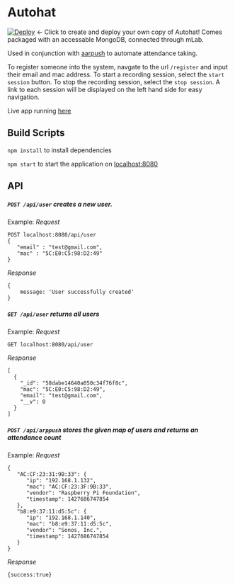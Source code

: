 # Autohat
[![Deploy](https://www.herokucdn.com/deploy/button.png)](https://heroku.com/deploy)
<- Click to create and deploy your own copy of Autohat! Comes packaged with an accessable MongoDB, connected through mLab.  

Used in conjunction with [aarpush](https://github.com/ghmeier/arppush) to automate attendance taking.

To register someone into the system, navgate to the url `/register` and input their email and mac address. To start a recording session, select the `start session` button. To stop the recording session, select the `stop session`. A link to each session will be displayed on the left hand side for easy navigation.

Live app running [here](https://autohat.herokuapp.com/)

## Build Scripts
`npm install` to install dependencies

`npm start` to start the application on [localhost:8080]()

## API

##### `POST /api/user` *creates a new user.* 
Example:
*Request*
```
POST localhost:8080/api/user
{
   "email" : "test@gmail.com",
   "mac" : "5C:E0:C5:98:D2:49"
}
``` 
*Response*
```
{
    message: 'User successfully created'
}
```

##### `GET /api/user` *returns all users* 
Example:
*Request*
```
GET localhost:8080/api/user
```
*Response*
```
[
  {
    "_id": "58dabe14640a050c34f76f8c",
    "mac": "5C:E0:C5:98:D2:49",
    "email": "test@gmail.com",
    "__v": 0
  }
]
````

##### `POST /api/arppush` *stores the given map of users and returns an attendance count*
Example:
*Request*
```
{
   "AC:CF:23:31:9B:33": {
      "ip": "192.168.1.132",
      "mac": "AC:CF:23:3F:9B:33",
      "vendor": "Raspberry Pi Foundation",
      "timestamp": 1427686747854
   },
   "b8:e9:37:11:d5:5c": {
      "ip": "192.168.1.140",
      "mac": "b8:e9:37:11:d5:5c",
      "vendor": "Sonos, Inc.",
      "timestamp": 1427686747854
   }
}
```
*Response*
```
{success:true}
```